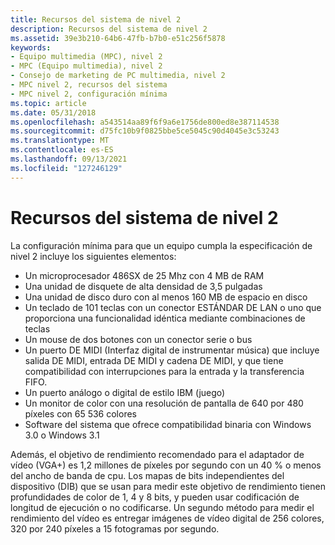 ```yaml
---
title: Recursos del sistema de nivel 2
description: Recursos del sistema de nivel 2
ms.assetid: 39e3b210-64b6-47fb-b7b0-e51c256f5878
keywords:
- Equipo multimedia (MPC), nivel 2
- MPC (Equipo multimedia), nivel 2
- Consejo de marketing de PC multimedia, nivel 2
- MPC nivel 2, recursos del sistema
- MPC nivel 2, configuración mínima
ms.topic: article
ms.date: 05/31/2018
ms.openlocfilehash: a543514aa89f6f9a6e1756de800ed8e387114538
ms.sourcegitcommit: d75fc10b9f0825bbe5ce5045c90d4045e3c53243
ms.translationtype: MT
ms.contentlocale: es-ES
ms.lasthandoff: 09/13/2021
ms.locfileid: "127246129"
---
```

# <a name="level-2-system-resources"></a>Recursos del sistema de nivel 2

La configuración mínima para que un equipo cumpla la especificación de nivel 2 incluye los siguientes elementos:

-   Un microprocesador 486SX de 25 Mhz con 4 MB de RAM
-   Una unidad de disquete de alta densidad de 3,5 pulgadas
-   Una unidad de disco duro con al menos 160 MB de espacio en disco
-   Un teclado de 101 teclas con un conector ESTÁNDAR DE LAN o uno que proporciona una funcionalidad idéntica mediante combinaciones de teclas
-   Un mouse de dos botones con un conector serie o bus
-   Un puerto DE MIDI (Interfaz digital de instrumentar música) que incluye salida DE MIDI, entrada DE MIDI y cadena DE MIDI, y que tiene compatibilidad con interrupciones para la entrada y la transferencia FIFO.
-   Un puerto análogo o digital de estilo IBM (juego)
-   Un monitor de color con una resolución de pantalla de 640 por 480 píxeles con 65 536 colores
-   Software del sistema que ofrece compatibilidad binaria con Windows 3.0 o Windows 3.1

Además, el objetivo de rendimiento recomendado para el adaptador de vídeo (VGA+) es 1,2 millones de píxeles por segundo con un 40 % o menos del ancho de banda de cpu. Los mapas de bits independientes del dispositivo (DIB) que se usan para medir este objetivo de rendimiento tienen profundidades de color de 1, 4 y 8 bits, y pueden usar codificación de longitud de ejecución o no codificarse. Un segundo método para medir el rendimiento del vídeo es entregar imágenes de vídeo digital de 256 colores, 320 por 240 píxeles a 15 fotogramas por segundo.

 

 




